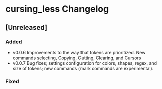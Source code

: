 <!-- Keep a Changelog guide -> https://keepachangelog.com -->

# cursing_less Changelog

## [Unreleased]

### Added

- v0.0.6 Improvements to the way that tokens are prioritized. New commands selecting, Copying, Cutting, Clearing, and Cursors
- v0.0.7 Bug fixes; settings configuration for colors, shapes, regex, and size of tokens; new commands (mark commands are experimental).

### Fixed
